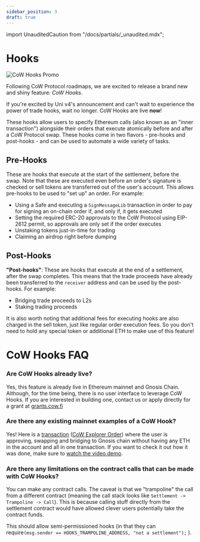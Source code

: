 ```yaml
---
sidebar_position: 3
draft: true
---
```


import UnauditedCaution from "/docs/partials/_unaudited.mdx";

# Hooks

![CoW Hooks Promo](/img/hooks/promo.gif)

Following CoW Protocol roadmaps, we are excited to release a brand new and shiny feature: _CoW Hooks_.

If you're excited by Uni v4's announcement and can't wait to experience the power of trade hooks, wait no longer. CoW Hooks are live **now**!

These hooks allow users to specify Ethereum calls (also known as an "inner transaction") alongside their orders that execute atomically before and after a CoW Protocol swap. These hooks come in two flavors - pre-hooks and post-hooks - and can be used to automate a wide variety of tasks.

## Pre-Hooks

These are hooks that execute at the start of the settlement, before the swap. Note that these are executed even before an order's signature is checked or sell tokens are transferred out of the user's account. This allows pre-hooks to be used to "set up" an order. For example:

- Using a Safe and executing a `SignMessageLib` transaction in order to pay for signing an on-chain order if, and only if, it gets executed
- Setting the required ERC-20 approvals to the CoW Protocol using EIP-2612 permit, so approvals are only set if the order executes
- Unstaking tokens just-in-time for trading
- Claiming an airdrop right before dumping

## Post-Hooks

**"Post-hooks"**: These are hooks that execute at the end of a settlement, after the swap completes. This means that the trade proceeds have already been transferred to the `receiver` address and can be used by the post-hooks. For example:

- Bridging trade proceeds to L2s
- Staking trading proceeds

It is also worth noting that additional fees for executing hooks are also charged in the sell token, just like regular order execution fees. So you don't need to hold any special token or additional ETH to make use of this feature!

# CoW Hooks FAQ

### Are CoW Hooks already live?

Yes, this feature is already live in Ethereum mainnet and Gnosis Chain. Although, for the time being, there is no user interface to leverage CoW Hooks. If you are interested in building one, contact us or apply directly for a grant at [grants.cow.fi](https://t.co/XVSMcOP9gx)

### Are there any existing mainnet examples of a CoW Hook?

Yes! Here is a [transaction](https://etherscan.io/tx/0x5c7f61a9364efdc841d680be88c0bd33ab6609b518f9c62df04e26fa356c57ac) ([CoW Explorer Order](https://explorer.cow.fi/orders/0xa4a6be09da793762bbeb8e55d1641c52c83e5a441388f5578f7038ab6c4073b4d0a3a35ddce358bfc4f706e6040c17a50a2e3ba564a7e172?tab=overview)) where the user is approving, swapping and bridging to Gnosis chain without having any ETH in the account and all in one transaction. If you want to check it out how it was done, make sure to [watch the video demo](https://www.youtube.com/watch?v=FT36lWtC1Oc).

### Are there any limitations on the contract calls that can be made with CoW Hooks?

You can make any contract calls. The caveat is that we "trampoline" the call from a different contract (meaning the call stack looks like `Settlement -> Trampoline -> Call`). This is because calling stuff directly from the settlement contract would have allowed clever users potentially take the contract funds.

This should allow semi-permissioned hooks (in that they can require`(msg.sender == HOOKS_TRAMPOLINE_ADDRESS, "not a settlement");` ).
